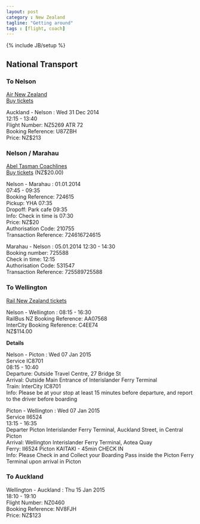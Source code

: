 ```yaml
---
layout: post
category : New Zealand
tagline: "Getting around"
tags : [flight, coach]
---
```

{% include JB/setup %}

## National Transport

### To Nelson

[Air New Zealand](http://www.airnewzealand.co.nz/home)  
[Buy tickets](https://flightbookings.airnewzealand.co.nz/vbook/actions/search)  

Auckland - Nelson
:   Wed 31 Dec 2014  
    12:15 - 13:40  
    Flight Number: NZ5269 ATR 72  
    Booking Reference: U87ZBH  
    Price: NZ$213


### Nelson / Marahau

[Abel Tasman Coachlines](http://www.abeltasmantravel.co.nz/)  
[Buy tickets](https://tflite.com/takeflitepublicatc/Default.aspx) (NZ$20.00)

Nelson - Marahau
:   01.01.2014  
	07:45 - 09:35  
	Booking Reference: 724615  
	Pickup: YHA 07:35  
	Dropoff: Park cafe 09:35  
	Info: Check in time is 07:30  
	Price: NZ$20  
	Authorisation Code: 210755  
	Transaction Reference: 724616724615

Marahau - Nelson
:   05.01.2014
    12:30 - 14:30  
    Booking number: 725588  
    Check in time: 12:15  
    Authorisation Code: 531547  
    Transaction Reference: 725589725588

### To Wellington

[Rail New Zealand tickets](http://www.railnewzealand.com/search/nelson/wellington/)

Nelson - Wellington
:   08:15 - 16:30  
	RailBus NZ Booking Reference: AA07568  
	InterCity Booking Reference: C4EE74  
    NZ$114.00

**Details**

Nelson - Picton
:   Wed 07 Jan 2015  
	Service IC8701  
	08:15 - 10:40  
	Departure: Outside Travel Centre, 27 Bridge St  
	Arrival: Outside Main Entrance of Interislander Ferry Terminal  
	Train: InterCity IC8701  
	Info: Please be at your stop at least 15 minutes before departure, and report to the driver before boarding

Picton - Wellington
:   Wed 07 Jan 2015  
	Service II6524  
	13:15 - 16:35  
	Departer Picton Interislander Ferry Terminal, Auckland Street, in Central Picton  
	Arrival: Wellington Interislander Ferry Terminal, Aotea Quay  
	Ferry: II6524 Picton KAITAKI - 45min CHECK IN  
	Info: Please Check in and Collect your Boarding Pass inside the Picton Ferry Terminal upon arrival in Picton

### To Auckland

Wellington - Auckland
:   Thu 15 Jan 2015  
	18:10 - 19:10  
	Flight Number: NZ0460  
	Booking Reference: NV8FJH  
	Price: NZ$123